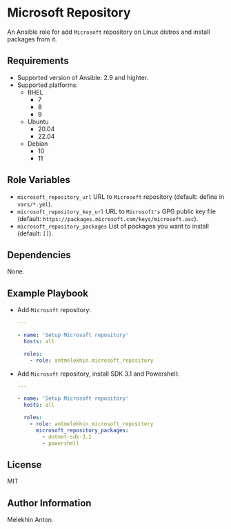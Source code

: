 Microsoft Repository
====================

An Ansible role for add `Microsoft` repository on Linux distros and install packages from it.

Requirements
------------

- Supported version of Ansible: 2.9 and highter.
- Supported platforms:
  - RHEL
    - 7
    - 8
    - 9
  - Ubuntu
    - 20.04
    - 22.04
  - Debian
    - 10
    - 11

Role Variables
--------------

- `microsoft_repository_url` URL to `Microsoft` repository (default: define in `vars/*.yml`).
- `microsoft_repository_key_url` URL to `Microsoft's` GPG public key file (default: `https://packages.microsoft.com/keys/microsoft.asc`).
- `microsoft_repository_packages` List of packages you want to install (default: `[]`).

Dependencies
------------

None.

Example Playbook
----------------

- Add `Microsoft` repository:

  ```yaml
  ---

  - name: 'Setup Microsoft repository'
    hosts: all

    roles:
      - role: antmelekhin.microsoft_repository
  ```

- Add `Microsoft` repository, install SDK 3.1 and Powershell:

  ```yaml
  ---

  - name: 'Setup Microsoft repository'
    hosts: all

    roles:
      - role: antmelekhin.microsoft_repository
        microsoft_repository_packages:
          - dotnet-sdk-3.1
          - powershell
  ```

License
-------

MIT

Author Information
------------------

Melekhin Anton.

